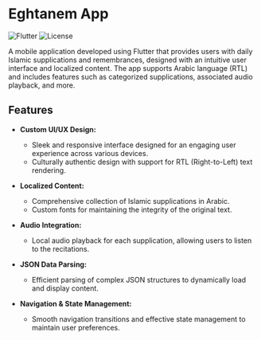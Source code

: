 # Eghtanem App

![Flutter](https://img.shields.io/badge/Flutter-3.24-blue.svg) 
![License](https://img.shields.io/badge/License-MIT-green.svg)

A mobile application developed using Flutter that provides users with daily Islamic supplications and remembrances, designed with an intuitive user interface and localized content. The app supports Arabic language (RTL) and includes features such as categorized supplications, associated audio playback, and more.

## Features

- **Custom UI/UX Design:** 
  - Sleek and responsive interface designed for an engaging user experience across various devices.
  - Culturally authentic design with support for RTL (Right-to-Left) text rendering.

- **Localized Content:**
  - Comprehensive collection of Islamic supplications in Arabic.
  - Custom fonts for maintaining the integrity of the original text.

- **Audio Integration:**
  - Local audio playback for each supplication, allowing users to listen to the recitations.

- **JSON Data Parsing:**
  - Efficient parsing of complex JSON structures to dynamically load and display content.

- **Navigation & State Management:**
  - Smooth navigation transitions and effective state management to maintain user preferences.



   

